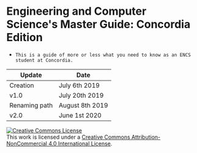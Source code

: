 # Engineering and Computer Science's Master Guide: Concordia Edition

- ```This is a guide of more or less what you need to know as an ENCS student at Concordia.```

| Update | Date |
| ------| --------------- |
| Creation | July 6th 2019|
| v1.0 | July 20th 2019|
| Renaming path | August 8th 2019|
| v2.0 | June 1st 2020 |


<a rel="license" href="http://creativecommons.org/licenses/by-nc/4.0/"><img alt="Creative Commons License" style="border-width:0" src="https://i.creativecommons.org/l/by-nc/4.0/88x31.png" /></a><br />This work is licensed under a <a rel="license" href="http://creativecommons.org/licenses/by-nc/4.0/">Creative Commons Attribution-NonCommercial 4.0 International License</a>.
